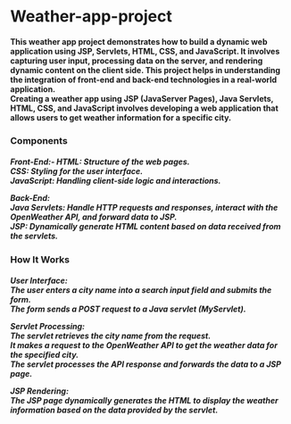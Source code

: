 # Weather-app-project

<h4> This weather app project demonstrates how to build a dynamic web application using JSP, Servlets, HTML, CSS, and JavaScript. It involves capturing user input, processing data on the server, and rendering dynamic content on the client side. This project helps in understanding the integration of front-end and back-end technologies in a real-world application.<br>
Creating a weather app using JSP (JavaServer Pages), Java Servlets, HTML, CSS, and JavaScript involves developing a web application that allows users to get weather information for a specific city. </h4>

<h3>Components </h3>
<h5>
Front-End:-
HTML: Structure of the web pages.<br>
CSS: Styling for the user interface.<br>
JavaScript: Handling client-side logic and interactions.<br>
  
Back-End:<br>
Java Servlets: Handle HTTP requests and responses, interact with the OpenWeather API, and forward data to JSP.<br>
JSP: Dynamically generate HTML content based on data received from the servlets.<br> 
</h5>

<h3>How It Works</h3>
<h5>
User Interface:<br>
The user enters a city name into a search input field and submits the form.<br>
The form sends a POST request to a Java servlet (MyServlet).<br>

Servlet Processing:<br>
The servlet retrieves the city name from the request.<br>
It makes a request to the OpenWeather API to get the weather data for the specified city.<br>
The servlet processes the API response and forwards the data to a JSP page.<br>

JSP Rendering:<br>
The JSP page dynamically generates the HTML to display the weather information based on the data provided by the servlet.<br>
</h5>
